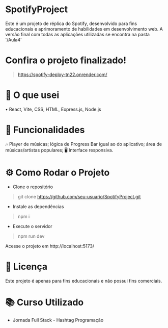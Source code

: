 # SpotifyProject
 Este é um projeto de réplica do Spotify, desenvolvido para fins educacionais e aprimoramento de habilidades em desenvolvimento web.
 A versão final com todas as aplicações utilizadas se encontra na pasta '/Aula4'

# Confira o projeto finalizado!
> https://spotify-deploy-tn22.onrender.com/

# 🚀 O que usei 
• React, Vite, CSS, HTML, Express.js, Node.js

# 📌 Funcionalidades 
🎶 Player de músicas; lógica de Progress Bar igual ao do aplicativo; área de músicas/artistas populares;
🖥 Interface responsiva.

# ⚙ Como Rodar o Projeto

- Clone o repositório
> git clone https://github.com/seu-usuario/SpotifyProject.git
- Instale as dependências
> npm i
- Execute o servidor
> npm run dev

Acesse o projeto em http://localhost:5173/

# 📜 Licença

Este projeto é apenas para fins educacionais e não possui fins comerciais.

# 📚 Curso Utilizado 
- Jornada Full Stack - Hashtag Programação